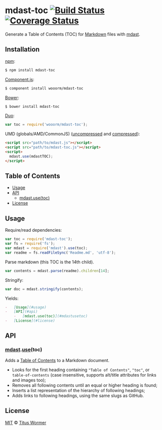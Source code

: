 # mdast-toc [![Build Status](https://img.shields.io/travis/wooorm/mdast-toc.svg?style=flat)](https://travis-ci.org/wooorm/mdast-toc) [![Coverage Status](https://img.shields.io/coveralls/wooorm/mdast-toc.svg?style=flat)](https://coveralls.io/r/wooorm/mdast-toc?branch=master)

Generate a Table of Contents (TOC) for [Markdown](http://daringfireball.net/projects/markdown/syntax) files with [mdast](https://github.com/wooorm/mdast).

## Installation

[npm](https://docs.npmjs.com/cli/install):

```bash
$ npm install mdast-toc
```

[Component.js](https://github.com/componentjs/component):

```bash
$ component install wooorm/mdast-toc
```

[Bower](http://bower.io/#install-packages):

```bash
$ bower install mdast-toc
```

[Duo](http://duojs.org/#getting-started):

```javascript
var toc = require('wooorm/mdast-toc');
```

UMD (globals/AMD/CommonJS) ([uncompressed](mdast-toc.js) and [compressed](mdast-toc.min.js)):

```html
<script src="path/to/mdast.js"></script>
<script src="path/to/mdast-toc.js"></script>
<script>
  mdast.use(mdastTOC);
</script>
```

## Table of Contents

-   [Usage](#usage)
-   [API](#api)
    -   [mdast.use(toc)](#mdastusetoc)
-   [License](#license)

## Usage

Require/read dependencies:

```javascript
var toc = require('mdast-toc');
var fs = require('fs');
var mdast = require('mdast').use(toc);
var readme = fs.readFileSync('Readme.md', 'utf-8');
```

Parse markdown (this TOC is the 14th child).

```javascript
var contents = mdast.parse(readme).children[14];
```

Stringify:

```javascript
var doc = mdast.stringify(contents);
```

Yields:

```markdown
-   [Usage](#usage)
-   [API](#api)
    -   [mdast.use(toc)](#mdastusetoc)
-   [License](#license)
```

## API

### [mdast](https://github.com/wooorm/mdast#api).[use](https://github.com/wooorm/mdast#mdastuseplugin)(toc)

Adds a [Table of Contents](#table-of-contents) to a Markdown document.

-   Looks for the first heading containing `"Table of Contents"`, `"toc"`, or `table-of-contents` (case insensitive, supports alt/title attributes for links and images too);
-   Removes all following contents until an equal or higher heading is found;
-   Inserts a list representation of the hierarchy of following headings;
-   Adds links to following headings, using the same slugs as GitHub.

## License

[MIT](LICENSE) © [Titus Wormer](http://wooorm.com)
